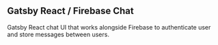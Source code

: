 ## Gatsby React / Firebase Chat

Gatsby React chat UI that works alongside Firebase to authenticate user and store messages between users.
